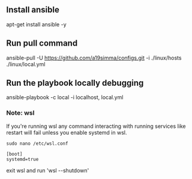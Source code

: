 ## Install ansible
apt-get install ansible -y

## Run pull command
ansible-pull -U https://github.com/a19simma/configs.git -i ./linux/hosts ./linux/local.yml

## Run the playbook locally debugging
ansible-playbook -c local -i localhost, local.yml

### Note: wsl 
If you're running wsl any command interacting with running services like restart will
fail unless you enable systemd in wsl.

```
sudo nano /etc/wsl.conf

[boot]
systemd=true
```
exit wsl and run 'wsl --shutdown'
